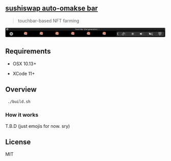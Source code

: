 ## [sushiswap auto-omakse bar](#)

> touchbar-based NFT farming

![](https://raw.githubusercontent.com/sambacha/sushiswap-touchbar/master/.github/img1.png)

## Requirements

- OSX 10.13+

- XCode 11+

## Overview

```bash
 ./build.sh
```

### How it works

T.B.D (just emojis for now. sry)

## License

MIT
